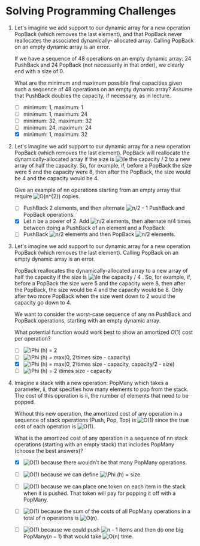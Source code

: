 
# Solving Programming Challenges

1. Let's imagine we add support to our dynamic array for a new operation PopBack (which        removes the last element), and that PopBack never reallocates the associated dynamically-    allocated array. Calling PopBack on an empty dynamic array is an error.

    If we have a sequence of 48 operations on an empty dynamic array: 24 PushBack and 24 PopBack (not necessarily in that order), we clearly end with a size of 0.  
    
    What are the minimum and maximum possible final capacities given such a sequence of 48 operations on an empty dynamic array? Assume that PushBack doubles the capacity, if necessary, as in lecture.
    - [ ] minimum: 1, maximum: 1
    - [ ] minimum: 1, maximum: 24
    - [ ] minimum: 32, maximum: 32
    - [ ] minimum: 24, maximum: 24
    - [x] minimum: 1, maximum: 32

3. Let's imagine we add support to our dynamic array for a new operation PopBack (which removes the last element). PopBack will reallocate the dynamically-allocated array if the size is ![\le](https://render.githubusercontent.com/render/math?math=%5Cle) the capacity / 2 to a new array of half the capacity. So, for example, if, before a PopBack the size were 5 and the capacity were 8, then after the PopBack, the size would be 4 and the capacity would be 4.

    Give an example of nn operations starting from an empty array that require ![O(n^{2})](https://render.githubusercontent.com/render/math?math=O(n%5E%7B2%7D)) copies.
    - [ ] PushBack 2 elements, and then alternate ![n/2 - 1](https://render.githubusercontent.com/render/math?math=n%2F2%20-%201) PushBack and PopBack operations.
    - [x] Let n be a power of 2. Add ![n/2](https://render.githubusercontent.com/render/math?math=n%2F2%20) elements, then alternate n/4 times between doing a PushBack of an element and a PopBack
    - [ ] PushBack ![n/2](https://render.githubusercontent.com/render/math?math=n%2F2%20) elements and then PopBack ![n/2](https://render.githubusercontent.com/render/math?math=n%2F2%20) elements.

3. Let's imagine we add support to our dynamic array for a new operation PopBack (which removes the last element). Calling PopBack on an empty dynamic array is an error.

    PopBack reallocates the dynamically-allocated array to a new array of half the capacity if the size is ![\le](https://render.githubusercontent.com/render/math?math=%5Cle) the capacity / 4 . So, for example, if, before a PopBack the size were 5 and the capacity were 8, then after the PopBack, the size would be 4 and the capacity would be 8. Only after two more PopBack when the size went down to 2 would the capacity go down to 4.

    We want to consider the worst-case sequence of any nn PushBack and PopBack operations, starting with an empty dynamic array.

    What potential function would work best to show an amortized $O(1)$ cost per operation?
    - [ ] ![\Phi (h) = 2](https://render.githubusercontent.com/render/math?math=%5CPhi%20(h)%20%3D%202)
    - [ ] ![\Phi (h) = max(0, 2\times size - capacity)](https://render.githubusercontent.com/render/math?math=%5CPhi%20(h)%20%3D%20max(0%2C%202%5Ctimes%20size%20-%20capacity))
    - [x] ![\Phi (h) = max(0, 2\times size - capacity, capacity/2 -  size)](https://render.githubusercontent.com/render/math?math=%5CPhi%20(h)%20%3D%20max(0%2C%202%5Ctimes%20size%20-%20capacity%2C%20capacity%2F2%20-%20%20size))
    - [ ] ![\Phi (h) = 2 \times size - capacity](https://render.githubusercontent.com/render/math?math=%5CPhi%20(h)%20%3D%202%20%5Ctimes%20size%20-%20capacity)

4. Imagine a stack with a new operation: PopMany which takes a parameter,  ii, that specifies how many elements to pop from the stack. The cost of this operation is  ii, the number of elements that need to be popped.

    Without this new operation, the amortized cost of any operation in a sequence of stack operations (Push, Pop, Top) is  ![O(1)](https://render.githubusercontent.com/render/math?math=O(1)) since the true cost of each operation is ![O(1)](https://render.githubusercontent.com/render/math?math=O(1)).

    What is the amortized cost of any operation in a sequence of  nn  stack operations (starting with an empty stack) that includes PopMany (choose the best answers)?
    - [x]  ![O(1)](https://render.githubusercontent.com/render/math?math=O(1)) because there wouldn't be that many PopMany operations.
    - [ ]  ![O(1)](https://render.githubusercontent.com/render/math?math=O(1)) because we can define ![\Phi (h) = size](https://render.githubusercontent.com/render/math?math=%5CPhi%20(h)%20%3D%20size).
    - [ ]  ![O(1)](https://render.githubusercontent.com/render/math?math=O(1))  because we can place one token on each item in the stack when it is pushed.  That token will pay for popping it off with a PopMany.
    - [ ]  ![O(1)](https://render.githubusercontent.com/render/math?math=O(1))  because the sum of the costs of all PopMany operations in a total of n operations is ![O(n)](https://render.githubusercontent.com/render/math?math=O(n)).
    - [ ]  ![O(1)](https://render.githubusercontent.com/render/math?math=O(1)) because we could push ![n - 1](https://render.githubusercontent.com/render/math?math=n%20-%201) items and then do one big PopMany($n-1$) that would take ![O(n)](https://render.githubusercontent.com/render/math?math=O(n)) time.


